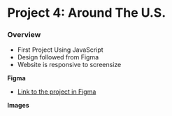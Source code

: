 # Project 4: Around The U.S.

### Overview

- First Project Using JavaScript
- Design followed from Figma
- Website is responsive to screensize

**Figma**

- [Link to the project in Figma](https://www.figma.com/file/mUgu8OSHWE0M6p6vfwmdu9/Sprint-4-Around-The-U.S.-desktop-mobile?node-id=0%3A1)

**Images**
